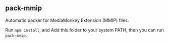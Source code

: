 ## pack-mmip

Automatic packer for MediaMonkey Extension (MMIP) files.

Run `npm install`, and Add this folder to your system PATH, then you can run `pack-mmip`.